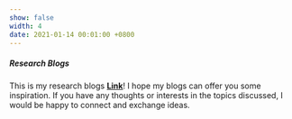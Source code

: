 ```yaml
---
show: false
width: 4
date: 2021-01-14 00:01:00 +0800
---
```

<div class="p-4 text-center">
 <h5 class="card-title">Research Blogs</h5>
    <p class="card-text">
      This is my research blogs  <a href="https://salt-sound-e6f.notion.site/Blogs-b00af1f8aaaf417e94f44036a1e53728?source=copy_link" target="_blank"><b>Link</b></a>! I hope my blogs can offer you some inspiration. If you have any thoughts or interests in the topics discussed, I would be happy to connect and exchange ideas.
    </p>
 
</div>